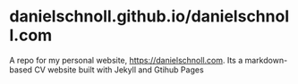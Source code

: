 # danielschnoll.github.io/danielschnoll.com

A repo for my personal website, https://danielschnoll.com. Its a markdown-based CV website built with Jekyll and Gtihub Pages
